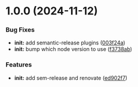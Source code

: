 # 1.0.0 (2024-11-12)


### Bug Fixes

* **init:** add semantic-release plugins ([003f24a](https://github.com/4T-24/fantastic-octo-adventure/commit/003f24a0faf4cdcaf076d8d5e88e8f85d9546120))
* **init:** bump which node version to use ([f3738ab](https://github.com/4T-24/fantastic-octo-adventure/commit/f3738ab6c1f845c73724c43c0fb1172a4be5cc3f))


### Features

* **init:** add sem-release and renovate ([ed902f7](https://github.com/4T-24/fantastic-octo-adventure/commit/ed902f73216f4ba031ef35f2a30b958787392bdb))
